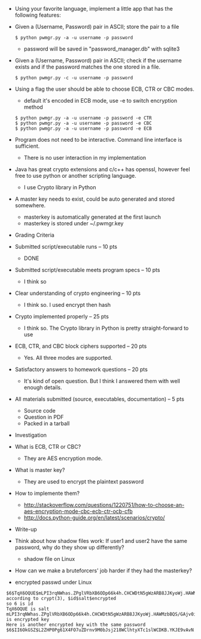 * Using your favorite language, implement a little app that has the following features:

 * Given a (Username, Password) pair in ASCII; store the pair to a file
   ```
   $ python pwmgr.py -a -u username -p password
   ```
   * password will be saved in "password_manager.db" with sqlite3
 * Given a (Username, Password) pair in ASCII; check if the username exists and if the password matches the one stored in a file.
   ```
   $ python pwmgr.py -c -u username -p password
   ```
 * Using a flag the user should be able to choose ECB, CTR or CBC modes.
   * default it's encoded in ECB mode, use -e to switch encryption method
   ```
   $ python pwmgr.py -a -u username -p password -e CTR
   $ python pwmgr.py -a -u username -p password -e CBC
   $ python pwmgr.py -a -u username -p password -e ECB
   ```
 * Program does not need to be interactive. Command line interface is sufficient.
   * There is no user interaction in my implementation
 * Java has great crypto extensions and c/c++ has openssl, however feel free to use python or another scripting language. 
   * I use Crypto library in Python
 * A master key needs to exist, could be auto generated and stored somewhere. 
   * masterkey is automatically generated at the first launch
   * masterkey is stored under ~/.pwmgr.key

* Grading Criteria

 * Submitted script/executable runs – 10 pts
   * DONE
 * Submitted script/executable meets program specs – 10 pts
   * I think so
 * Clear understanding of crypto engineering – 10 pts
   * I think so. I used encrypt then hash
 * Crypto implemented properly – 25 pts
   * I think so. The Crypto library in Python is pretty straight-forward to use
 * ECB, CTR, and CBC block ciphers supported – 20 pts
   * Yes. All three modes are supported.
 * Satisfactory answers to homework questions – 20 pts
   * It's kind of open question. But I think I answered them with well enough details.
 * All materials submitted (source, executables, documentation) – 5 pts
   * Source code
   * Question in PDF
   * Packed in a tarball

* Investigation
 * What is ECB, CTR or CBC? 
   * They are AES encryption mode.
 * What is master key?
   * They are used to encrypt the plaintext password
 * How to implemente them?
   * http://stackoverflow.com/questions/1220751/how-to-choose-an-aes-encryption-mode-cbc-ecb-ctr-ocb-cfb
   * http://docs.python-guide.org/en/latest/scenarios/crypto/

* Write-up
 * Think about how shadow files work: If user1 and user2 have the same password, why do they show up differently? 
   * shadow file on Linux
 * How can we make a bruteforcers' job harder if they had the masterkey?

 * encrypted passwd under Linux
  ```
  $6$TqX6OQUE$mLPI3rqNWhas.ZPglVRbXB6ODp66k4h.CHCWDtN5gWzARB8JJKyoWj.HAWMzbBQS/GAjv0iB8LQxYh90IfpeE/
  according to crypt(3), $id$salt$encrypted
  so 6 is id
  TqX6OQUE is salt
  mLPI3rqNWhas.ZPglVRbXB6ODp66k4h.CHCWDtN5gWzARB8JJKyoWj.HAWMzbBQS/GAjv0iB8LQxYh90IfpeE/ is encrypted key
  Here is another encrypted key with the same password
  $6$II6OkGSZ$L2ZHP0Pg61X4FO7uZDrnv9M0bJsj218WClhtyXTc1slWCDKB.YKJE9vAvN.mAJnaT9WW5UHZFv5iWBhxkL8yM/
  ```

